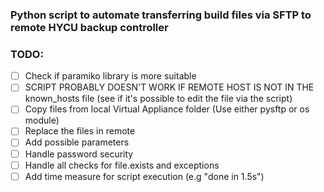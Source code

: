 ### Python script to automate transferring build files via SFTP to remote HYCU backup controller 

### TODO:
- [ ] Check if paramiko library is more suitable
- [ ] SCRIPT PROBABLY DOESN'T WORK IF REMOTE HOST IS NOT IN THE known_hosts file (see if it's possible to edit the file via the script)
- [ ] Copy files from local Virtual Appliance folder (Use either pysftp or os module)
- [ ] Replace the files in remote
- [ ] Add possible parameters
- [ ] Handle password security
- [ ] Handle all checks for file.exists and exceptions
- [ ] Add time measure for script execution (e.g "done in 1.5s")
